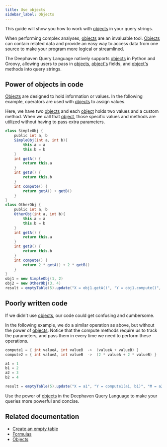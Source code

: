 ```yaml
---
title: Use objects
sidebar_label: Objects
---
```


This guide will show you how to work with [objects](../reference/query-language/types/objects.md) in your query strings.

When performing complex analyses, [objects](../reference/query-language/types/objects.md) are an invaluable tool. [Objects](../reference/query-language/types/objects.md) can contain related data and provide an easy way to access data from one source to make your program more logical or streamlined.

The Deephaven Query Language natively supports [objects](../reference/query-language/types/objects.md) in Python and Groovy, allowing users to pass in [objects](../reference/query-language/types/objects.md), [object's](../reference/query-language/types/objects.md) fields, and [object's](../reference/query-language/types/objects.md) methods into query strings.

## Power of objects in code

[Objects](../reference/query-language/types/objects.md) are designed to hold information or values. In the following example, operators are used with [objects](../reference/query-language/types/objects.md) to assign values.

Here, we have two [objects](../reference/query-language/types/objects.md) and each [object](../reference/query-language/types/objects.md) holds two values and a custom method. When we call that [object](../reference/query-language/types/objects.md), those specific values and methods are utilized without having to pass extra parameters.

```groovy
class SimpleObj {
    public int a, b
    SimpleObj(int a, int b){
        this.a = a
        this.b = b
    }
    int getA() {
        return this.a
    }
    int getB() {
        return this.b
    }
    int compute() {
        return getA() + getB()
    }
}
class OtherObj {
    public int a, b
    OtherObj(int a, int b){
        this.a = a
        this.b = b
    }
    int getA() {
        return this.a
    }
    int getB() {
        return this.b
    }
    int compute() {
        return 2 * getA() + 2 * getB()
    }
}
obj1 = new SimpleObj(1, 2)
obj2 = new OtherObj(3, 4)
result = emptyTable(5).update("X = obj1.getA()", "Y = obj1.compute()", "M = obj2.getA()", "N = obj2.compute()")
```

## Poorly written code

If we didn't use [objects](../reference/query-language/types/objects.md), our code could get confusing and cumbersome.

In the following example, we do a similar operation as above, but without the power of [objects](../reference/query-language/types/objects.md). Notice that the compute methods require us to track the parameters, and pass them in every time we need to perform these operations.

```groovy
compute1 = { int valueA, int valueB  ->  (valueA + valueB) }
compute2 = { int valueA, int valueB  ->  (2 * valueA + 2 * valueB) }

a1 = 1
b1 = 2
a2 = 3
b2 = 4

result = emptyTable(5).update("X = a1", "Y = compute1(a1, b1)", "M = a2", "N = compute2(a2, b2)")
```

Use the power of [objects](../reference/query-language/types/objects.md) in the Deephaven Query Language to make your queries more powerful and concise.

## Related documentation

- [Create an empty table](./new-and-empty-table.md#emptytable)
- [Formulas](../how-to-guides/formulas-how-to.md)
- [Objects](../reference/query-language/types/objects.md)
